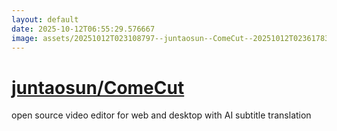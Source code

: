 ```yaml
---
layout: default
date: 2025-10-12T06:55:29.576667
image: assets/20251012T023108797--juntaosun--ComeCut--20251012T023617833--cropped.png
---
```


# [juntaosun/ComeCut](https://github.com/juntaosun/ComeCut)

open source video editor for web and desktop with AI subtitle translation

